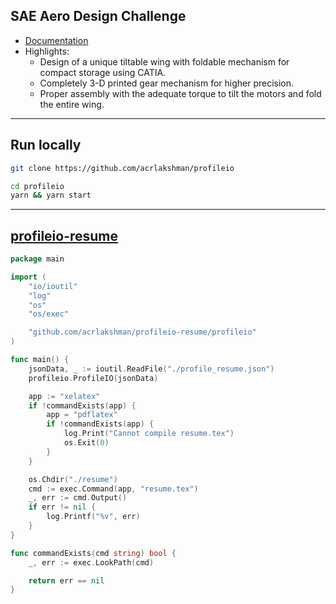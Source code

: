 ## SAE Aero Design Challenge

* [Documentation](https://acrlakshman.github.com/profileio)
* Highlights:
  * Design of a unique tiltable wing with foldable mechanism for compact storage using CATIA.
  * Completely 3-D printed gear mechanism for higher precision. 
  * Proper assembly with the adequate torque to tilt the motors and fold the entire wing.

---

## Run locally

```sh
git clone https://github.com/acrlakshman/profileio

cd profileio
yarn && yarn start
```

---

## [profileio-resume](https://github.com/acrlakshman/profileio-resume)

```go
package main

import (
	"io/ioutil"
	"log"
	"os"
	"os/exec"

	"github.com/acrlakshman/profileio-resume/profileio"
)

func main() {
	jsonData, _ := ioutil.ReadFile("./profile_resume.json")
	profileio.ProfileIO(jsonData)

	app := "xelatex"
	if !commandExists(app) {
		app = "pdflatex"
		if !commandExists(app) {
			log.Print("Cannot compile resume.tex")
			os.Exit(0)
		}
	}

	os.Chdir("./resume")
	cmd := exec.Command(app, "resume.tex")
	_, err := cmd.Output()
	if err != nil {
		log.Printf("%v", err)
	}
}

func commandExists(cmd string) bool {
	_, err := exec.LookPath(cmd)

	return err == nil
}
```
